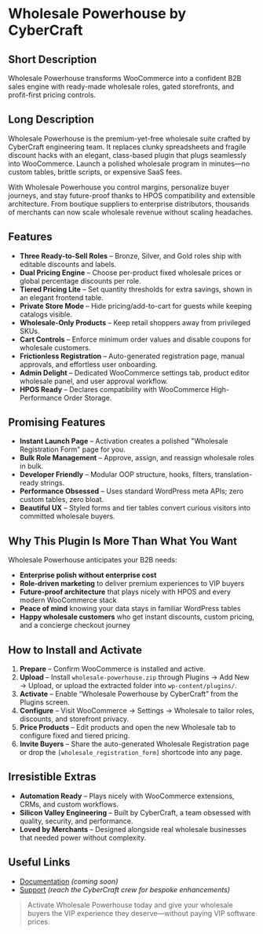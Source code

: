 # Wholesale Powerhouse by CyberCraft

## Short Description
Wholesale Powerhouse transforms WooCommerce into a confident B2B sales engine with ready-made wholesale roles, gated storefronts, and profit-first pricing controls.

## Long Description
Wholesale Powerhouse is the premium-yet-free wholesale suite crafted by CyberCraft engineering team. It replaces clunky spreadsheets and fragile discount hacks with an elegant, class-based plugin that plugs seamlessly into WooCommerce. Launch a polished wholesale program in minutes—no custom tables, brittle scripts, or expensive SaaS fees.

With Wholesale Powerhouse you control margins, personalize buyer journeys, and stay future-proof thanks to HPOS compatibility and extensible architecture. From boutique suppliers to enterprise distributors, thousands of merchants can now scale wholesale revenue without scaling headaches.

## Features
- **Three Ready-to-Sell Roles** – Bronze, Silver, and Gold roles ship with editable discounts and labels.
- **Dual Pricing Engine** – Choose per-product fixed wholesale prices or global percentage discounts per role.
- **Tiered Pricing Lite** – Set quantity thresholds for extra savings, shown in an elegant frontend table.
- **Private Store Mode** – Hide pricing/add-to-cart for guests while keeping catalogs visible.
- **Wholesale-Only Products** – Keep retail shoppers away from privileged SKUs.
- **Cart Controls** – Enforce minimum order values and disable coupons for wholesale customers.
- **Frictionless Registration** – Auto-generated registration page, manual approvals, and effortless user onboarding.
- **Admin Delight** – Dedicated WooCommerce settings tab, product editor wholesale panel, and user approval workflow.
- **HPOS Ready** – Declares compatibility with WooCommerce High-Performance Order Storage.

## Promising Features
- **Instant Launch Page** – Activation creates a polished "Wholesale Registration Form" page for you.
- **Bulk Role Management** – Approve, assign, and reassign wholesale roles in bulk.
- **Developer Friendly** – Modular OOP structure, hooks, filters, translation-ready strings.
- **Performance Obsessed** – Uses standard WordPress meta APIs; zero custom tables, zero bloat.
- **Beautiful UX** – Styled forms and tier tables convert curious visitors into committed wholesale buyers.

## Why This Plugin Is More Than What You Want
Wholesale Powerhouse anticipates your B2B needs:
- **Enterprise polish without enterprise cost**
- **Role-driven marketing** to deliver premium experiences to VIP buyers
- **Future-proof architecture** that plays nicely with HPOS and every modern WooCommerce stack
- **Peace of mind** knowing your data stays in familiar WordPress tables
- **Happy wholesale customers** who get instant discounts, custom pricing, and a concierge checkout journey

## How to Install and Activate
1. **Prepare** – Confirm WooCommerce is installed and active.
2. **Upload** – Install `wholesale-powerhouse.zip` through Plugins → Add New → Upload, or upload the extracted folder into `wp-content/plugins/`.
3. **Activate** – Enable “Wholesale Powerhouse by CyberCraft” from the Plugins screen.
4. **Configure** – Visit WooCommerce → Settings → Wholesale to tailor roles, discounts, and storefront privacy.
5. **Price Products** – Edit products and open the new Wholesale tab to configure fixed and tiered pricing.
6. **Invite Buyers** – Share the auto-generated Wholesale Registration page or drop the `[wholesale_registration_form]` shortcode into any page.

## Irresistible Extras
- **Automation Ready** – Plays nicely with WooCommerce extensions, CRMs, and custom workflows.
- **Silicon Valley Engineering** – Built by CyberCraft, a team obsessed with quality, security, and performance.
- **Loved by Merchants** – Designed alongside real wholesale businesses that needed power without complexity.

## Useful Links
- [Documentation](#) *(coming soon)*
- [Support](#) *(reach the CyberCraft crew for bespoke enhancements)*

> Activate Wholesale Powerhouse today and give your wholesale buyers the VIP experience they deserve—without paying VIP software prices.
